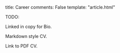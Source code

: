 title: Career
comments: False
template: "article.html"

TODO:

Linked in copy for Bio.

Markdown style CV.

Link to PDF CV.

